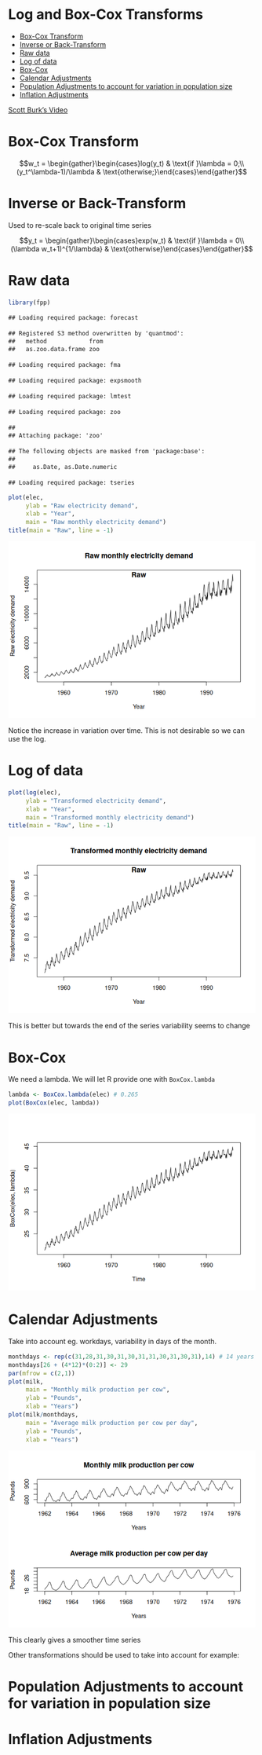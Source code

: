 Log and Box-Cox Transforms
================

- <a href="#box-cox-transform" id="toc-box-cox-transform">Box-Cox
  Transform</a>
- <a href="#inverse-or-back-transform"
  id="toc-inverse-or-back-transform">Inverse or Back-Transform</a>
- <a href="#raw-data" id="toc-raw-data">Raw data</a>
- <a href="#log-of-data" id="toc-log-of-data">Log of data</a>
- <a href="#box-cox" id="toc-box-cox">Box-Cox</a>
- <a href="#calendar-adjustments" id="toc-calendar-adjustments">Calendar
  Adjustments</a>
- <a
  href="#population-adjustments-to-account-for-variation-in-population-size"
  id="toc-population-adjustments-to-account-for-variation-in-population-size">Population
  Adjustments to account for variation in population size</a>
- <a href="#inflation-adjustments"
  id="toc-inflation-adjustments">Inflation Adjustments</a>

[Scott Burk’s
Video](https://www.youtube.com/watch?v=HzjolWoxjPI&list=PLX-TyAzMwGs-I3i5uiCin37VFMSy4c50F&index=4)

# Box-Cox Transform

$$w_t = \begin{gather}\begin{cases}log(y_t) & \text{if  }\lambda = 0;\\(y_t^\lambda-1)/\lambda & \text{otherwise;}\end{cases}\end{gather}$$

# Inverse or Back-Transform

Used to re-scale back to original time series

$$y_t = \begin{gather}\begin{cases}exp(w_t) & \text{if  }\lambda = 0\\(\lambda w_t+1)^{1/\lambda} & \text{otherwise}\end{cases}\end{gather}$$

# Raw data

``` r
library(fpp)
```

    ## Loading required package: forecast

    ## Registered S3 method overwritten by 'quantmod':
    ##   method            from
    ##   as.zoo.data.frame zoo

    ## Loading required package: fma

    ## Loading required package: expsmooth

    ## Loading required package: lmtest

    ## Loading required package: zoo

    ## 
    ## Attaching package: 'zoo'

    ## The following objects are masked from 'package:base':
    ## 
    ##     as.Date, as.Date.numeric

    ## Loading required package: tseries

``` r
plot(elec,
     ylab = "Raw electricity demand",
     xlab = "Year",
     main = "Raw monthly electricity demand")
title(main = "Raw", line = -1)
```

![](04Transformations_files/figure-gfm/unnamed-chunk-1-1.png)<!-- -->

Notice the increase in variation over time. This is not desirable so we
can use the log.

# Log of data

``` r
plot(log(elec),
     ylab = "Transformed electricity demand",
     xlab = "Year",
     main = "Transformed monthly electricity demand")
title(main = "Raw", line = -1)
```

![](04Transformations_files/figure-gfm/unnamed-chunk-2-1.png)<!-- -->

This is better but towards the end of the series variability seems to
change

# Box-Cox

We need a lambda. We will let R provide one with `BoxCox.lambda`

``` r
lambda <- BoxCox.lambda(elec) # 0.265
plot(BoxCox(elec, lambda))
```

![](04Transformations_files/figure-gfm/unnamed-chunk-3-1.png)<!-- -->

# Calendar Adjustments

Take into account eg. workdays, variability in days of the month.

``` r
monthdays <- rep(c(31,28,31,30,31,30,31,31,30,31,30,31),14) # 14 years of data
monthdays[26 + (4*12)*(0:2)] <- 29
par(mfrow = c(2,1))
plot(milk,
     main = "Monthly milk production per cow",
     ylab = "Pounds",
     xlab = "Years")
plot(milk/monthdays,
     main = "Average milk production per cow per day",
     ylab = "Pounds",
     xlab = "Years")
```

![](04Transformations_files/figure-gfm/unnamed-chunk-4-1.png)<!-- -->

This clearly gives a smoother time series

Other transformations should be used to take into account for example:

# Population Adjustments to account for variation in population size

# Inflation Adjustments
